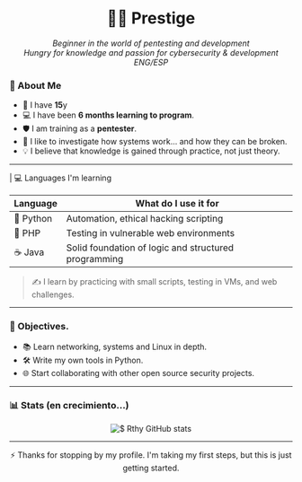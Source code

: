 <h1 align="center">🧑‍💻 Prestige</h1>
<p align="center">
  <em>Beginner in the world of pentesting and development</em><br>
  <em>Hungry for knowledge and passion for cybersecurity & development</em><br>
  <em>ENG/ESP</em>
</p>

### 🧠 About Me 

- 👶 I have **15**y
- 💻 I have been **6 months learning to program**.
- 🛡️ I am training as a **pentester**.
- 🧩 I like to investigate how systems work... and how they can be broken.
- 💡 I believe that knowledge is gained through practice, not just theory.

---


| 💻 Languages I'm learning

| Language | What do I use it for |
|----------|-------------------|
| 🐍 Python | Automation, ethical hacking scripting |
| 🐘 PHP | Testing in vulnerable web environments |
| ☕ Java | Solid foundation of logic and structured programming |

> ✍️ I learn by practicing with small scripts, testing in VMs, and web challenges.

---

### 🎯 Objectives.

- 📚 Learn networking, systems and Linux in depth.
- 🛠️ Write my own tools in Python.
- 🌐 Start collaborating with other open source security projects.

---

### 📊 Stats (en crecimiento...)

<p align="center">
  <img src="https://github-readme-stats.vercel.app/api?username=iV4leen&show_icons=true&theme=merko" alt="$ Rthy GitHub stats" />
</p>

---

<p align="center">
  ⚡ Thanks for stopping by my profile.  
  I'm taking my first steps, but this is just getting started.
</p>

